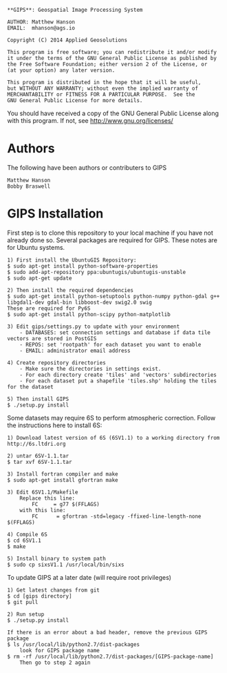 
    **GIPS**: Geospatial Image Processing System

    AUTHOR: Matthew Hanson
    EMAIL:  mhanson@ags.io

    Copyright (C) 2014 Applied Geosolutions

    This program is free software; you can redistribute it and/or modify
    it under the terms of the GNU General Public License as published by
    the Free Software Foundation; either version 2 of the License, or
    (at your option) any later version.

    This program is distributed in the hope that it will be useful,
    but WITHOUT ANY WARRANTY; without even the implied warranty of
    MERCHANTABILITY or FITNESS FOR A PARTICULAR PURPOSE.  See the
    GNU General Public License for more details.

   You should have received a copy of the GNU General Public License
   along with this program. If not, see <http://www.gnu.org/licenses/>

# Authors

The following have been authors or contributers to GIPS

    Matthew Hanson
    Bobby Braswell


# GIPS Installation

First step is to clone this repository to your local machine if you have not already done so.
Several packages are required for GIPS. These notes are for Ubuntu systems.

    1) First install the UbuntuGIS Repository:
    $ sudo apt-get install python-software-properties
    $ sudo add-apt-repository ppa:ubuntugis/ubuntugis-unstable
    $ sudo apt-get update

    2) Then install the required dependencies
    $ sudo apt-get install python-setuptools python-numpy python-gdal g++ libgdal1-dev gdal-bin libboost-dev swig2.0 swig
    These are required for Py6S
    $ sudo apt-get install python-scipy python-matplotlib

    3) Edit gips/settings.py to update with your environment
        - DATABASES: set connection settings and database if data tile vectors are stored in PostGIS
        - REPOS: set 'rootpath' for each dataset you want to enable
        - EMAIL: administrator email address

    4) Create repository directories
        - Make sure the directories in settings exist.  
        - For each directory create 'tiles' and 'vectors' subdirectories
        - For each dataset put a shapefile 'tiles.shp' holding the tiles for the dataset

    5) Then install GIPS
    $ ./setup.py install

Some datasets may require 6S to perform atmospheric correction. Follow the instructions here to install 6S:

    1) Download latest version of 6S (6SV1.1) to a working directory from http://6s.ltdri.org

    2) untar 6SV-1.1.tar
    $ tar xvf 6SV-1.1.tar

    3) Install fortran compiler and make
    $ sudo apt-get install gfortran make

    3) Edit 6SV1.1/Makefile
        Replace this line:
            FC     = g77 $(FFLAGS)
        with this line:
            FC      = gfortran -std=legacy -ffixed-line-length-none $(FFLAGS)

    4) Compile 6S
    $ cd 6SV1.1
    $ make

    5) Install binary to system path
    $ sudo cp sixsV1.1 /usr/local/bin/sixs

To update GIPS at a later date (will require root privileges)

    1) Get latest changes from git
    $ cd [gips directory]
    $ git pull

    2) Run setup
    $ ./setup.py install

    If there is an error about a bad header, remove the previous GIPS package
    $ ls /usr/local/lib/python2.7/dist-packages
        look for GIPS package name
    $ rm -rf /usr/local/lib/python2.7/dist-packages/[GIPS-package-name]
        Then go to step 2 again
